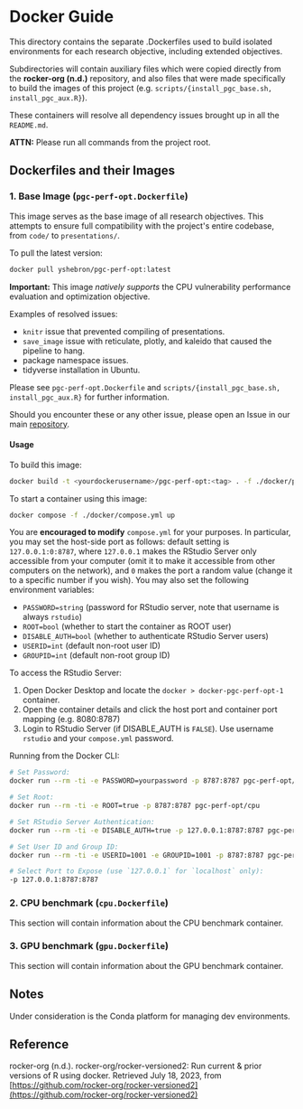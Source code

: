 # Docker Guide

This directory contains the separate .Dockerfiles used to build isolated
environments for each research objective, including extended objectives.

Subdirectories will contain auxiliary files which were copied directly from 
the **rocker-org (n.d.)** repository, and also files that were made specifically
to build the images of this project (e.g. `scripts/{install_pgc_base.sh, install_pgc_aux.R}`).

These containers will resolve all dependency issues brought up in all the `README.md`.

**ATTN:** Please run all commands from the project root.

## Dockerfiles and their Images

### 1. Base Image (`pgc-perf-opt.Dockerfile`)

This image serves as the base image of all research objectives. This attempts to ensure full
compatibility with the project's entire codebase, from `code/` to `presentations/`.

To pull the latest version:

```bash
docker pull yshebron/pgc-perf-opt:latest
```

**Important:** This image *natively supports* the CPU vulnerability performance evaluation and optimization objective.

Examples of resolved issues:

- `knitr` issue that prevented compiling of presentations.
- `save_image` issue with reticulate, plotly, and kaleido that caused the pipeline to hang.
- package namespace issues.
- tidyverse installation in Ubuntu.

Please see `pgc-perf-opt.Dockerfile` and `scripts/{install_pgc_base.sh, install_pgc_aux.R}` for further information.

Should you encounter these or any other issue, please open an Issue in our main
[repository](https://github.com/PGCInternship2023/pgc-perf-opt).

#### Usage

To build this image:

```bash
docker build -t <yourdockerusername>/pgc-perf-opt:<tag> . -f ./docker/pgc-perf-opt.Dockerfile
```

To start a container using this image:

```bash
docker compose -f ./docker/compose.yml up
```

You are **encouraged to modify** `compose.yml` for your purposes. In particular, you may
set the host-side port as follows: default setting is `127.0.0.1:0:8787`, where `127.0.0.1` makes the RStudio Server
only accessible from your computer (omit it to make it accessible from other computers on the network), and `0` makes
the port a random value (change it to a specific number if you wish).
You may also set the following environment variables:

- `PASSWORD=string` (password for RStudio server, note that username is always `rstudio`)
- `ROOT=bool` (whether to start the container as ROOT user)
- `DISABLE_AUTH=bool` (whether to authenticate RStudio Server users)
- `USERID=int` (default non-root user ID)
- `GROUPID=int` (default non-root group ID)

To access the RStudio Server:

1. Open Docker Desktop and locate the `docker > docker-pgc-perf-opt-1` container.
2. Open the container details and click the host port and container port mapping (e.g. 8080:8787)
3. Login to RStudio Server (if DISABLE_AUTH is `FALSE`). Use username `rstudio` and your `compose.yml` password.

Running from the Docker CLI:

```bash
# Set Password:
docker run --rm -ti -e PASSWORD=yourpassword -p 8787:8787 pgc-perf-opt/cpu

# Set Root:
docker run --rm -ti -e ROOT=true -p 8787:8787 pgc-perf-opt/cpu

# Set RStudio Server Authentication:
docker run --rm -ti -e DISABLE_AUTH=true -p 127.0.0.1:8787:8787 pgc-perf-opt/cpu

# Set User ID and Group ID:
docker run --rm -ti -e USERID=1001 -e GROUPID=1001 -p 8787:8787 pgc-perf-opt/cpu

# Select Port to Expose (use `127.0.0.1` for `localhost` only):
-p 127.0.0.1:8787:8787
```

### 2. CPU benchmark (`cpu.Dockerfile`)

This section will contain information about the CPU benchmark container.

### 3. GPU benchmark (`gpu.Dockerfile`)

This section will contain information about the GPU benchmark container.

## Notes

Under consideration is the Conda platform for managing dev environments.

## Reference

rocker-org (n.d.). rocker-org/rocker-versioned2: Run current & prior versions of R using docker.
Retrieved July 18, 2023, from [https://github.com/rocker-org/rocker-versioned2](https://github.com/rocker-org/rocker-versioned2)
